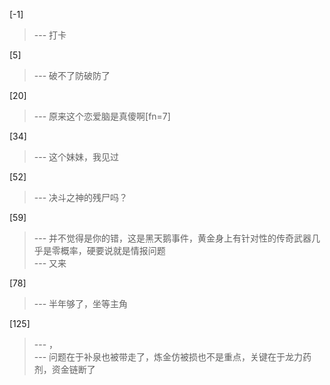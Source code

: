 
[-1] 
>--- 打卡<br>

[5] 
>--- 破不了防破防了<br>

[20] 
>--- 原来这个恋爱脑是真傻啊[fn=7]<br>

[34] 
>--- 这个妹妹，我见过<br>

[52] 
>--- 决斗之神的残尸吗？<br>

[59] 
>--- 并不觉得是你的错，这是黑天鹅事件，黄金身上有针对性的传奇武器几乎是零概率，硬要说就是情报问题<br>
>--- 又来<br>

[78] 
>--- 半年够了，坐等主角<br>

[125] 
>--- ，<br>
>--- 问题在于补泉也被带走了，炼金仿被损也不是重点，关键在于龙力药剂，资金链断了<br>
